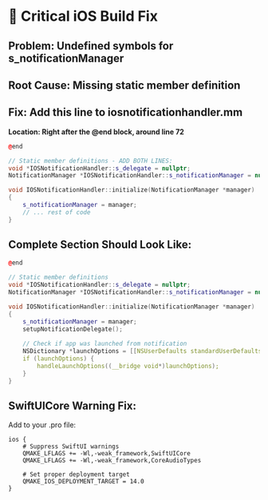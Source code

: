# 🚨 Critical iOS Build Fix

## Problem: Undefined symbols for s_notificationManager

## Root Cause: Missing static member definition

## Fix: Add this line to iosnotificationhandler.mm

**Location: Right after the @end block, around line 72**

```cpp
@end

// Static member definitions - ADD BOTH LINES:
void *IOSNotificationHandler::s_delegate = nullptr;
NotificationManager *IOSNotificationHandler::s_notificationManager = nullptr;  // ← ADD THIS!

void IOSNotificationHandler::initialize(NotificationManager *manager)
{
    s_notificationManager = manager;
    // ... rest of code
}
```

## Complete Section Should Look Like:

```cpp
@end

// Static member definitions
void *IOSNotificationHandler::s_delegate = nullptr;
NotificationManager *IOSNotificationHandler::s_notificationManager = nullptr;

void IOSNotificationHandler::initialize(NotificationManager *manager)
{
    s_notificationManager = manager;
    setupNotificationDelegate();
    
    // Check if app was launched from notification
    NSDictionary *launchOptions = [[NSUserDefaults standardUserDefaults] objectForKey:@"LaunchOptions"];
    if (launchOptions) {
        handleLaunchOptions((__bridge void*)launchOptions);
    }
}
```

## SwiftUICore Warning Fix:

Add to your .pro file:
```qmake
ios {
    # Suppress SwiftUI warnings
    QMAKE_LFLAGS += -Wl,-weak_framework,SwiftUICore
    QMAKE_LFLAGS += -Wl,-weak_framework,CoreAudioTypes
    
    # Set proper deployment target
    QMAKE_IOS_DEPLOYMENT_TARGET = 14.0
}
```